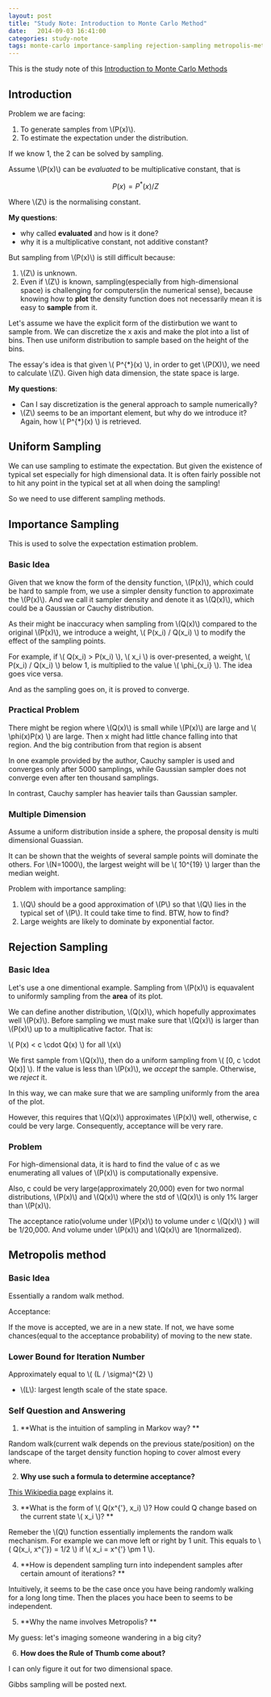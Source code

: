 ```yaml
---
layout: post
title: "Study Note: Introduction to Monte Carlo Method"
date:   2014-09-03 16:41:00
categories: study-note
tags: monte-carlo importance-sampling rejection-sampling metropolis-method
---
```


This is the study note of this [Introduction to Monte Carlo Methods](http://leonidzhukov.net/hse/2013/stochmod/papers/intro_to_mcmc_mackay.pdf)

## Introduction

Problem we are facing:

1. To generate samples from \\(P(x)\\).
2. To estimate the expectation under the distribution.


If we know 1, the 2 can be solved by sampling.

Assume \\(P(x)\\) can be *evaluated* to be multiplicative constant, that is

 $$ P(x) = P^{*}(x) / Z $$

Where \\(Z\\) is the normalising constant.

**My questions**:

- why called **evaluated** and how is it done?
- why it is a multiplicative constant, not additive constant?

But sampling from \\(P(x)\\) is still difficult because:

1. \\(Z\\) is unknown.
2. Even if \\(Z\\) is known, sampling(especially from high-dimensional space) is challenging for computers(in the numerical sense), because knowing how to **plot** the density function does not necessarily mean it is easy to **sample** from it.

Let's assume we have the explicit form of the distirbution we want to sample from.  We can discretize the x axis and make the plot into a list of bins. Then use uniform distribution to sample based on the height of the bins. 

The essay's idea is that given \\( P^{*}(x) \\), in order to get \\(P(X)\\), we need to calculate \\(Z\\). Given high data dimension, the state space is large. 

**My questions**:

- Can I say discretization is the general approach to sample numerically? 
- \\(Z\\) seems to be an important element, but why do we introduce it? Again, how \\( P^{*}(x) \\) is retrieved.

## Uniform Sampling

We can use sampling to estimate the expectation. But given the existence of typical set especially for high dimensional data. It is often fairly possible not to hit any point in the typical set at all when doing the sampling!

So we need to use different sampling methods.

## Importance Sampling

This is used to solve the expectation estimation problem.

### Basic Idea

Given that we know the form of the density function, \\(P(x)\\), which could be hard to sample from, we use a simpler density function to approximate the \\(P(x)\\). And we call it sampler density and denote it as \\(Q(x)\\), which could be a Gaussian or Cauchy distribution.

As their might be inaccuracy when sampling from \\(Q(x)\\) compared to the original \\(P(x)\\), we introduce a weight, \\( P(x\_i) / Q(x\_i) \\) to modify the effect of the sampling points.

For example, if \\( Q(x\_i) > P(x\_i) \\), \\( x\_i \\) is over-presented, a weight, \\( P(x\_i) / Q(x\_i) \\) below 1, is multiplied to the value \\( \phi\_{x\_i} \\). The idea goes vice versa.

And as the sampling goes on, it is proved to converge.

### Practical Problem

There might be region where \\(Q(x)\\) is small while \\(P(x)\\) are large and \\( \phi(x)P(x) \\) are large. Then x might had little chance falling into that region. And the big contribution from that region is absent

In one example provided by the author, Cauchy sampler is used and converges only after 5000 samplings, while Gaussian sampler does not converge even after ten thousand samplings. 

In contrast, Cauchy sampler has heavier tails than Gaussian sampler.

### Multiple Dimension

Assume a uniform distribution inside a sphere, the proposal density is multi dimensional Guassian.

It can be shown that the weights of several sample points will dominate the others. For \\(N=1000\\), the largest weight will be \\( 10^{19} \\) larger than the median weight.

Problem with importance sampling:

1. \\(Q\\) should be a good approximation of \\(P\\) so that \\(Q\\) lies in the typical set of \\(P\\). It could take time to find. BTW, how to find?
2. Large weights are likely to dominate by exponential factor.


## Rejection Sampling

### Basic Idea
Let's use a one dimentional example. Sampling from \\(P(x)\\) is equavalent to uniformly sampling from the **area** of its plot.

We can define another distribution, \\(Q(x)\\), which hopefully approximates well \\(P(x)\\). Before sampling we must make sure that \\(Q(x)\\) is larger than \\(P(x)\\) up to a multiplicative factor. That is:

   \\( P(x) < c \cdot Q(x) \\) for all \\(x\\)

We first sample from \\(Q(x)\\), then do a uniform sampling from \\( [0, c \cdot Q(x)] \\). If the value is less than \\(P(x)\\), we *accept* the sample. Otherwise, we *reject* it.

In this way, we can make sure that we are sampling uniformly from the area of the plot.

However, this requires that \\(Q(x)\\) approximates \\(P(x)\\) well, otherwise, c could be very large. Consequently, acceptance will be very rare.

### Problem
For high-dimensional data, it is hard to find the value of c as we enumerating all values of \\(P(x)\\) is computationally expensive.

Also, c could be very large(approximately 20,000) even for two normal distributions, \\(P(x)\\) and \\(Q(x)\\) where the std of \\(Q(x)\\) is only 1% larger than \\(P(x)\\).

The acceptance ratio(volume under \\(P(x)\\) to volume under c \\(Q(x)\\) ) will be 1/20,000. And volume under \\(P(x)\\) and \\(Q(x)\\) are 1(normalized).



## Metropolis method

### Basic Idea
Essentially a random walk method.

Acceptance:

If the move is accepted, we are in a new state. If not, we have some chances(equal to the acceptance probability) of moving to the new state.

###  Lower Bound for Iteration Number

Approximately equal to  \\( (L / \sigma)^{2} \\)

- \\(L\\): largest length scale of the state space.

### Self Question and Answering

1. **What is the intuition of sampling in Markov way? **

  Random walk(current walk depends on the previous state/position) on the landscape of the target density function hoping to cover almost every where.

2. **Why use such a formula to determine acceptance?**

  [This Wikipedia page](http://en.wikipedia.org/wiki/Metropolis%E2%80%93Hastings_algorithm#Formal_derivation_of_the_Metropolis-Hastings_algorithm) explains it.

3. **What is the form of \\( Q(x^{'}, x\_i) \\)? How could Q change based on the current state \\( x\_i \\)? **

  Remeber the \\(Q\\) function essentially implements the random walk mechanism. For example we can move left or right by 1 unit. This equals to \\( Q(x\_i, x^{'}) = 1/2 \\) if \\( x\_i = x^{'} \pm 1 \\).

4. **How is dependent sampling turn into independent samples after certain amount of iterations? **

  Intuitively, it seems to be the case once you have being randomly walking for a long long time. Then the places you hace been to seems to be independent.

5. **Why the name involves Metropolis? **

  My guess: let's imaging someone wandering in a big city?

6. **How does the Rule of Thumb come about?**

  I can only figure it out for two dimensional space.

Gibbs sampling will be posted next.